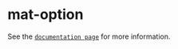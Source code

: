 # mat-option

See the [`documentation page`](http://expandjs.com/elements/mat-option) for more information.